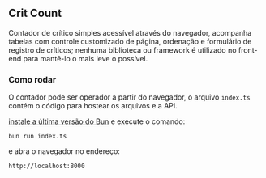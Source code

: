 ## Crit Count

Contador de crítico simples acessível através do navegador, acompanha tabelas com controle customizado de página, ordenação e formulário de registro de críticos; nenhuma biblioteca ou framework é utilizado no front-end para mantê-lo o mais leve o possível.

### Como rodar
O contador pode ser operador a partir do navegador, o arquivo ```index.ts``` contém o código para hostear os arquivos e a API.

[instale a última versão do Bun](https://bun.sh/docs/installation) e execute o comando:
~~~
bun run index.ts
~~~
e abra o navegador no endereço:
~~~
http://localhost:8000
~~~
